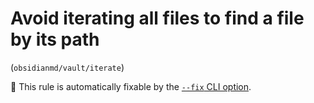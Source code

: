 # Avoid iterating all files to find a file by its path
 (`obsidianmd/vault/iterate`)

🔧 This rule is automatically fixable by the [`--fix` CLI option](https://eslint.org/docs/latest/user-guide/command-line-interface#--fix).

<!-- end auto-generated rule header -->

